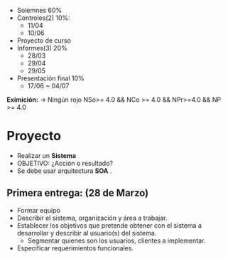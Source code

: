 - Solemnes 60%
- Controles(2) 10%:
	- 11/04
	- 10/06
- Proyecto de curso
- Informes(3) 20%
	- 28/03
	- 29/04
	- 29/05
- Presentación final 10%
	- 17/06 ~ 04/07

**Eximición:** -> Ningún rojo
  NSo>= 4.0 && NCo >= 4.0 && NPr>=4.0 && NP >= 4.0 

# Proyecto

- Realizar un **Sistema**
- OBJETIVO: ¿Acción o resultado?
- Se debe usar arquitectura **SOA** .
## Primera entrega: (28 de Marzo)
- Formar equipo
- Describir el sistema, organización y área a trabajar.
- Establecer los objetivos que pretende obtener con el sistema a desarrollar y describir al usuario(s) del sistema.
	- Segmentar quienes son los usuarios, clientes a implementar.
- Especificar requerimientos funcionales.

